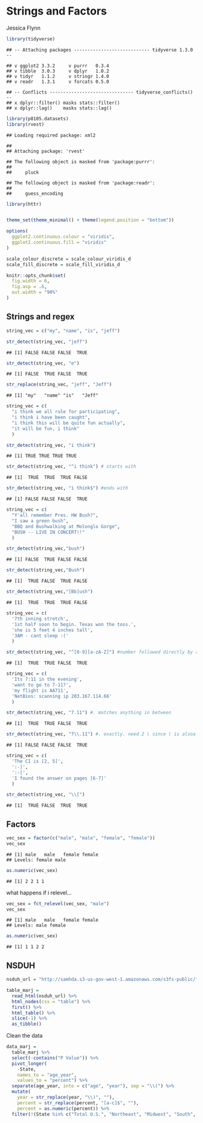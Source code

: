 Strings and Factors
================
Jessica Flynn

``` r
library(tidyverse)
```

    ## -- Attaching packages ---------------------------- tidyverse 1.3.0 --

    ## v ggplot2 3.3.2     v purrr   0.3.4
    ## v tibble  3.0.3     v dplyr   1.0.2
    ## v tidyr   1.1.2     v stringr 1.4.0
    ## v readr   1.3.1     v forcats 0.5.0

    ## -- Conflicts ------------------------------- tidyverse_conflicts() --
    ## x dplyr::filter() masks stats::filter()
    ## x dplyr::lag()    masks stats::lag()

``` r
library(p8105.datasets)
library(rvest)
```

    ## Loading required package: xml2

    ## 
    ## Attaching package: 'rvest'

    ## The following object is masked from 'package:purrr':
    ## 
    ##     pluck

    ## The following object is masked from 'package:readr':
    ## 
    ##     guess_encoding

``` r
library(httr)


theme_set(theme_minimal() + theme(legend.position = "bottom"))

options(
  ggplot2.continuous.colour = "viridis",
  ggplot2.continuous.fill = "viridis"
)

scale_colour_discrete = scale_colour_viridis_d
scale_fill_discrete = scale_fill_viridis_d

knitr::opts_chunk$set(
  fig.width = 6,
  fig.asp = .6,
  out.width = "90%"
)
```

## Strings and regex

``` r
string_vec = c("my", "name", "is", "jeff")

str_detect(string_vec, "jeff")
```

    ## [1] FALSE FALSE FALSE  TRUE

``` r
str_detect(string_vec, "e")
```

    ## [1] FALSE  TRUE FALSE  TRUE

``` r
str_replace(string_vec, "jeff", "Jeff")
```

    ## [1] "my"   "name" "is"   "Jeff"

``` r
string_vec = c(
  "i think we all rule for participating",
  "i think i have been caught",
  "i think this will be quite fun actually",
  "it will be fun, i think"
  )

str_detect(string_vec, "i think")
```

    ## [1] TRUE TRUE TRUE TRUE

``` r
str_detect(string_vec, "^i think") # starts with
```

    ## [1]  TRUE  TRUE  TRUE FALSE

``` r
str_detect(string_vec, "i think$") #ends with
```

    ## [1] FALSE FALSE FALSE  TRUE

``` r
string_vec = c(
  "Y'all remember Pres. HW Bush?",
  "I saw a green bush",
  "BBQ and Bushwalking at Molonglo Gorge",
  "BUSH -- LIVE IN CONCERT!!"
  )

str_detect(string_vec,"bush")
```

    ## [1] FALSE  TRUE FALSE FALSE

``` r
str_detect(string_vec,"Bush")
```

    ## [1]  TRUE FALSE  TRUE FALSE

``` r
str_detect(string_vec,"[Bb]ush")
```

    ## [1]  TRUE  TRUE  TRUE FALSE

``` r
string_vec = c(
  '7th inning stretch',
  '1st half soon to begin. Texas won the toss.',
  'she is 5 feet 4 inches tall',
  '3AM - cant sleep :('
  )

str_detect(string_vec, "^[0-9][a-zA-Z]") #number followed directly by a letter
```

    ## [1]  TRUE  TRUE FALSE  TRUE

``` r
string_vec = c(
  'Its 7:11 in the evening',
  'want to go to 7-11?',
  'my flight is AA711',
  'NetBios: scanning ip 203.167.114.66'
  )

str_detect(string_vec, "7.11") #. matches anything in between
```

    ## [1]  TRUE  TRUE FALSE  TRUE

``` r
str_detect(string_vec, "7\\.11") #. exactly. need 2 \ since \ is alsoa special character
```

    ## [1] FALSE FALSE FALSE  TRUE

``` r
string_vec = c(
  'The CI is [2, 5]',
  ':-]',
  ':-[',
  'I found the answer on pages [6-7]'
  )

str_detect(string_vec, "\\[")
```

    ## [1]  TRUE FALSE  TRUE  TRUE

## Factors

``` r
vec_sex = factor(c("male", "male", "female", "female"))
vec_sex
```

    ## [1] male   male   female female
    ## Levels: female male

``` r
as.numeric(vec_sex)
```

    ## [1] 2 2 1 1

what happens if i relevel…

``` r
vec_sex = fct_relevel(vec_sex, "male")
vec_sex
```

    ## [1] male   male   female female
    ## Levels: male female

``` r
as.numeric(vec_sex)
```

    ## [1] 1 1 2 2

## NSDUH

``` r
nsduh_url = "http://samhda.s3-us-gov-west-1.amazonaws.com/s3fs-public/field-uploads/2k15StateFiles/NSDUHsaeShortTermCHG2015.htm"

table_marj = 
  read_html(nsduh_url) %>% 
  html_nodes(css = "table") %>% 
  first() %>%
  html_table() %>%
  slice(-1) %>%
  as_tibble()
```

Clean the data

``` r
data_marj = 
  table_marj %>%
  select(-contains("P Value")) %>%
  pivot_longer(
    -State,
    names_to = "age_year", 
    values_to = "percent") %>%
  separate(age_year, into = c("age", "year"), sep = "\\(") %>%
  mutate(
    year = str_replace(year, "\\)", ""),
    percent = str_replace(percent, "[a-c]$", ""),
    percent = as.numeric(percent)) %>%
  filter(!(State %in% c("Total U.S.", "Northeast", "Midwest", "South", "West")))
```
